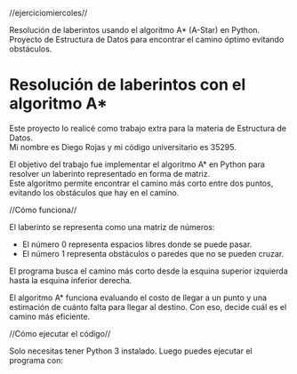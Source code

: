 //ejerciciomiercoles//

Resolución de laberintos usando el algoritmo A* (A-Star) en Python. Proyecto de Estructura de Datos para encontrar el camino óptimo evitando obstáculos.
# Resolución de laberintos con el algoritmo A*

Este proyecto lo realicé como trabajo extra para la materia de Estructura de Datos.  
Mi nombre es Diego Rojas y mi código universitario es 35295.

El objetivo del trabajo fue implementar el algoritmo A* en Python para resolver un laberinto representado en forma de matriz.  
Este algoritmo permite encontrar el camino más corto entre dos puntos, evitando los obstáculos que hay en el camino.

 //Cómo funciona//

El laberinto se representa como una matriz de números:
- El número 0 representa espacios libres donde se puede pasar.
- El número 1 representa obstáculos o paredes que no se pueden cruzar.

El programa busca el camino más corto desde la esquina superior izquierda hasta la esquina inferior derecha.

El algoritmo A* funciona evaluando el costo de llegar a un punto y una estimación de cuánto falta para llegar al destino. Con eso, decide cuál es el camino más eficiente.

//Cómo ejecutar el código//

Solo necesitas tener Python 3 instalado. Luego puedes ejecutar el programa con:

